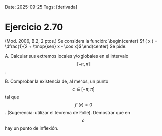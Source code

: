 Date: 2025-09-25
Tags: [derivada]

# Ejercicio 2.70

 (Mod. 2006, B.2, 2 ptos.) Se considera la función:
 \begin{center}
$f ( x ) = \dfrac{1}{2 + \tmop{sen} x - \cos x}$
\end{center} 
Se pide:

A.    Calcular sus extremos locales y/o globales en el intervalo  $$ [ -  \pi ,  \pi ]$$  .

B.    Comprobar la existencia de, al menos, un punto  $$ c \in [ - \pi , \pi ]$$   tal que  $$ f''(c)=0$$  . (Sugerencia: utilizar el teorema de Rolle).  Demostrar que en  $$ c$$   hay un punto de inflexión.

